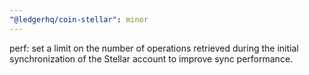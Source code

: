 ```yaml
---
"@ledgerhq/coin-stellar": minor
---
```


perf: set a limit on the number of operations retrieved during the initial synchronization of the Stellar account to improve sync performance.
